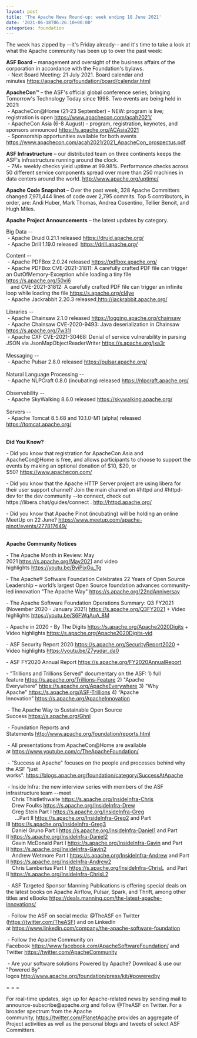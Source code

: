 ```yaml
---
layout: post
title: 'The Apache News Round-up: week ending 18 June 2021'
date: '2021-06-18T06:26:10+00:00'
categories: foundation
---
```

<p></p><p>The week has zipped by --it's Friday already-- and it's time to take a look at what the Apache community has been up to over the past week:</p><p><span style="font-weight: 700;">ASF Board</span>&nbsp;– management and oversight of the business affairs of the corporation in accordance with the Foundation's bylaws.<br>&nbsp;- Next Board Meeting: 21 July 2021. Board calendar and minutes&nbsp;<a href="https://apache.org/foundation/board/calendar.html" target="_blank">https://apache.org/foundation/board/calendar.html</a><br></p><p></p><p><span style="font-weight: 700;">ApacheCon™</span>&nbsp;– the ASF's official global conference series, bringing Tomorrow's Technology Today since 1998. Two events are being held in 2021:<br>&nbsp;- ApacheCon@Home (21-23 September) - NEW: program is live; registration is open&nbsp;<a href="https://www.apachecon.com/acah2021/" target="_blank">https://www.apachecon.com/acah2021/</a><br>&nbsp;- ApacheCon Asia (6-8 August) - program, registration, keynotes, and sponsors announced <a href="https://s.apache.org/ACAsia2021" target="_blank">https://s.apache.org/ACAsia2021</a><a href="https://s.apache.org/ACAsia2021" target="_blank" style="background-color: rgb(255, 255, 255);"></a><br>&nbsp;- Sponsorship opportunities available for both events <a href="https://www.apachecon.com/acah2021/2021_ApacheCon_prospectus.pdf" target="_blank">https://www.apachecon.com/acah2021/2021_ApacheCon_prospectus.pdf</a><br></p><p><span style="font-weight: 700;">ASF Infrastructure</span>&nbsp;– our distributed team on three continents keeps the ASF's infrastructure running around the clock.<br>&nbsp;- 7M+ weekly checks yield uptime at 99.98%. Performance checks across 50 different service components spread over more than 250 machines in data centers around the world.&nbsp;<a href="http://www.apache.org/uptime/" target="_blank">http://www.apache.org/uptime/</a><br></p><p><span style="font-weight: 700;">Apache Code Snapshot&nbsp;</span>– Over the past week, 328 Apache Committers changed 7,971,444 lines of 
code over 2,795 commits. Top 5 contributors, in order, are: Andi Huber, Mark Thomas, Andrea Cosentino, Tellier Benoit, and Hugh Miles.&nbsp; &nbsp;&nbsp; </p><p><span style="font-weight: 700;">Apache Project Announcements</span>&nbsp;– the latest updates by category.</p><p>Big Data --<br>&nbsp;- Apache <span class="il">Druid</span> 0.21.1 released <a href="https://druid.apache.org/" rel="noreferrer" target="_blank" data-saferedirecturl="https://www.google.com/url?q=https://druid.apache.org/&amp;source=gmail&amp;ust=1624023745303000&amp;usg=AFQjCNF2Ck3c0X_5tmnan33212MbdYal_w">https://<span class="il">druid</span>.apache.org/</a><br>&nbsp;- Apache Drill 1.19.0 released&nbsp; <a href="https://drill.apache.org/" target="_blank">https://drill.apache.org/</a> </p><p></p><div>Content --<br>
&nbsp;- Apache <span class="il">PDFBox</span> 2.0.24 released <a href="https://pdfbox.apache.org/" rel="noreferrer" target="_blank" data-saferedirecturl="https://www.google.com/url?q=https://pdfbox.apache.org/&amp;source=gmail&amp;ust=1624023771674000&amp;usg=AFQjCNH-6oKdWLKMpWRFzczjr38kkyuhuw">https://<span class="il">pdfbox</span>.apache.org/<br></a>&nbsp;- Apache <span class="il">PDFBox</span> CVE-2021-31811: A carefully crafted PDF file can trigger an OutOfMemory-Exception while loading a tiny file <a href="https://s.apache.org/50vi6">https://s.apache.org/50vi6</a><br>&nbsp;&nbsp; and CVE-2021-31812: A carefully crafted PDF file can trigger an infinite loop while loading the file <a href="https://s.apache.org/cl4ye">https://s.apache.org/cl4ye</a><br>&nbsp;- Apache <span class="il">Jackrabbit</span> 2.20.3 released<a href="http://jackrabbit.apache.org/" rel="noreferrer" target="_blank" data-saferedirecturl="https://www.google.com/url?q=http://jackrabbit.apache.org/&amp;source=gmail&amp;ust=1624023799326000&amp;usg=AFQjCNHdzYiWUlfY2CWZDwQOHiznZ1BAbw"> http://<span class="il">jackrabbit</span>.apache.org/</a></div><div><br></div><div>Libraries --<br>
&nbsp;- Apache Chainsaw 2.1.0 released <a href="https://logging.apache.org/chainsaw" target="_blank">https://logging.apache.org/chainsaw</a><br>&nbsp;- Apache Chainsaw CVE-2020-9493: Java deserialization in Chainsaw <a href="https://s.apache.org/7w31l" target="_blank">https://s.apache.org/7w31l</a><br>&nbsp;- Apache <span class="il">CXF</span> <span class="il">CVE-2021-30468: Denial of service vulnerability in parsing JSON via JsonMapObjectReaderWriter </span><span class="il"><a href="https://s.apache.org/jxa3r">https://s.apache.org/jxa3r</a></span></div><div><br></div><div>Messaging --<br>&nbsp;- Apache <span class="il">Pulsar</span> 2.8.0 released <a href="https://pulsar.apache.org/" rel="noreferrer" target="_blank" data-saferedirecturl="https://www.google.com/url?q=https://pulsar.apache.org/&amp;source=gmail&amp;ust=1624083321796000&amp;usg=AFQjCNHN8_iSUg-GNdmZBk2mtmxVf35nsA">https://<span class="il">pulsar</span>.apache.org/</a></div><div><br></div><div>Natural Language Processing --<br>
&nbsp;- Apache <span class="il">NLPCraft</span> 0.8.0 (incubating) released <a href="https://nlpcraft.apache.org/" rel="noreferrer" target="_blank" data-saferedirecturl="https://www.google.com/url?q=https://nlpcraft.apache.org/&amp;source=gmail&amp;ust=1624023872792000&amp;usg=AFQjCNEqSoEY1Q5I5RJXjDEiKti9Q5_0hQ">https://<span class="il">nlpcraft</span>.apache.org/</a></div><div><br></div><div>Observability --<br>
&nbsp;- Apache <span class="il">SkyWalking</span> 8.6.0 released <a href="https://skywalking.apache.org/" rel="noreferrer" target="_blank" data-saferedirecturl="https://www.google.com/url?q=https://skywalking.apache.org/&amp;source=gmail&amp;ust=1624023797419000&amp;usg=AFQjCNFaKWKP40_bkfgnwlzJXJbdlG8gSg">https://<span class="il">skywalking</span>.apache.org/</a></div><div><br></div>Servers --<br>
&nbsp;- Apache <span class="il">Tomcat</span> 8.5.68 and 10.1.0-M1 (alpha) released <a href="https://tomcat.apache.org/" rel="noreferrer" target="_blank" data-saferedirecturl="https://www.google.com/url?q=https://tomcat.apache.org/&amp;source=gmail&amp;ust=1624024175106000&amp;usg=AFQjCNGfrG5zSygJ1cdNQSOKiLKk9UZ2Dw">https://<span class="il">tomcat</span>.apache.org/</a><br>
<p><span style="font-weight: 700;"><br>Did You Know?</span><br></p><p></p><p>- Did you know that registration for ApacheCon Asia and ApacheCon@Home is free, and allows participants to choose to support the events by making an optional donation of $10, $20, or $50?&nbsp;<a href="https://www.apachecon.com/" target="_blank">https://www.apachecon.com/</a><br></p><p>- Did you know that the Apache HTTP Server project are using libera for their user support channel? Join the main channel on #httpd and #httpd-dev for the dev community --to connect, check out https://libera.chat/guides/connect .&nbsp;<a href="http://httpd.apache.org/" target="_blank">http://httpd.apache.org/</a></p><p>- Did you know that Apache Pinot (incubating) will be holding an online MeetUp on 22 June? <a href="https://www.meetup.com/apache-pinot/events/277817649/" target="_blank">https://www.meetup.com/apache-pinot/events/277817649/</a></p><p><span style="font-weight: 700;"><br>Apache Community Notices</span><br></p><p>- The Apache Month in Review: May 2021&nbsp;<a href="https://s.apache.org/May2021" target="_blank">https://s.apache.org/May2021</a>&nbsp;and video highlights&nbsp;<a href="https://youtu.be/ByiPjxGu_Tg" target="_blank">https://youtu.be/ByiPjxGu_Tg</a></p><p>- The&nbsp;<span class="il">Apache</span>® Software Foundation Celebrates 22 Years of Open Source Leadership – world’<span class="il">s</span>&nbsp;largest Open Source foundation advances community-led innovation "The<span class="il">&nbsp;Apache</span>&nbsp;Way"&nbsp;<a href="https://s.apache.org/22ndAnniversay" target="_blank">https://s.apache.org/22ndAnniversay</a></p><p>- The&nbsp;<span class="il">Apache</span>&nbsp;Software Foundation Operations Summary: Q3 FY2021 (November 2020 - January 2021)&nbsp;<a href="https://s.apache.org/Q3FY2021" target="_blank">https://s.apache.org/Q3FY2021</a>&nbsp;+ Video highlights&nbsp;<a href="https://youtu.be/S6FWqAuA_8M" target="_blank">https://youtu.be/S6FWqAuA_8M</a></p><p>- Apache in 2020 - By The Digits&nbsp;<font color="#337ab7"><a href="https://s.apache.org/Apache2020Digits" target="_blank">https://s.apache.org/Apache2020Digits</a>&nbsp;</font>+ Video highlights&nbsp;<a href="https://s.apache.org/Apache2020Digits-vid" target="_blank">https://s.apache.org/Apache2020Digits-vid</a></p><p>- ASF Security Report 2020&nbsp;<a href="https://s.apache.org/SecurityReport2020" target="_blank">https://s.apache.org/SecurityReport2020</a>&nbsp;+ Video highlights&nbsp;<a href="https://youtu.be/Z7yudar_da0" rel="noreferrer" target="_blank" data-saferedirecturl="https://www.google.com/url?q=https://youtu.be/Z7yudar_da0&amp;source=gmail&amp;ust=1614320952600000&amp;usg=AFQjCNGAfKh6FsJX7CJ5hQqcOInb2wpTdg">https://youtu.be/Z7yudar_da0</a></p><p>- ASF FY2020 Annual Report&nbsp;<a href="https://s.apache.org/FY2020AnnualReport" target="_blank">https://s.apache.org/FY2020AnnualReport</a><br></p><p>- "Trillions and Trillions Served" documentary on the ASF: 1) full feature&nbsp;<a href="https://s.apache.org/Trillions-Feature" target="_blank">https://s.apache.org/Trillions-Feature</a>&nbsp;2) "Apache Everywhere"&nbsp;<a href="https://s.apache.org/ApacheEverywhere" target="_blank">https://s.apache.org/ApacheEverywhere</a>&nbsp;3) "Why Apache"&nbsp;<a href="https://s.apache.org/ASF-Trillions" target="_blank">https://s.apache.org/ASF-Trillions</a>&nbsp;4)&nbsp;“Apache Innovation”&nbsp;<a href="https://s.apache.org/ApacheInnovation" target="_blank">https://s.apache.org/ApacheInnovation</a>&nbsp;</p><p>&nbsp;- The Apache Way to Sustainable Open Source Success&nbsp;<a href="https://s.apache.org/GhnI" target="_blank">https://s.apache.org/GhnI</a><br></p><p>&nbsp;- Foundation Reports and Statements&nbsp;<a href="http://www.apache.org/foundation/reports.html" target="_blank">http://www.apache.org/foundation/reports.html</a><br></p><p>&nbsp;- All presentations from ApacheCon@Home are available at&nbsp;<a href="https://www.youtube.com/c/TheApacheFoundation/" target="_blank">https://www.youtube.com/c/TheApacheFoundation/</a>&nbsp;</p><p>&nbsp;- "Success at Apache" focuses on the people and processes behind why the ASF "just works".&nbsp;<a href="https://blogs.apache.org/foundation/category/SuccessAtApache" target="_blank">https://blogs.apache.org/foundation/category/SuccessAtApache</a><br></p><div><p>&nbsp;- Inside Infra: the new interview series with members of the ASF infrastructure team --meet&nbsp;<br>&nbsp; &nbsp; Chris Thistlethwaite&nbsp;<a href="https://s.apache.org/InsideInfra-Chris" target="_blank">https://s.apache.org/InsideInfra-Chris</a><br>&nbsp; &nbsp; Drew Foulks&nbsp;<a href="https://s.apache.org/InsideInfra-Drew" rel="noreferrer" target="_blank" data-saferedirecturl="https://www.google.com/url?q=https://s.apache.org/InsideInfra-Drew&amp;source=gmail&amp;ust=1588339104628000&amp;usg=AFQjCNF9dVEn48pV7o9HBG14sP9uprU8Xw">https://s.apache.org/InsideInf<wbr>ra-Drew</a><br>&nbsp; &nbsp; Greg Stein Part I&nbsp;<a href="https://s.apache.org/InsideInfra-Greg" target="_blank">https://s.apache.org/InsideInfra-Greg</a><br>&nbsp; &nbsp; &nbsp; ...Part II&nbsp;<a href="https://s.apache.org/InsideInfra-Greg2" target="_blank">https://s.apache.org/InsideInfra-Greg2</a>&nbsp;and Part III&nbsp;<a href="https://s.apache.org/InsideInfra-Greg3" target="_blank">https://s.apache.org/InsideInfra-Greg3</a><br>&nbsp; &nbsp; Daniel Gruno Part I&nbsp;<a href="https://s.apache.org/InsideInfra-Daniel1" target="_blank">https://s.apache.org/InsideInfra-Daniel1</a>&nbsp;and Part II&nbsp;<a href="https://s.apache.org/InsideInfra-Daniel2" target="_blank">https://s.apache.org/InsideInfra-Daniel2</a><br>&nbsp;&nbsp;&nbsp; Gavin McDonald Part I&nbsp;<a href="https://s.apache.org/InsideInfra-Gavin" target="_blank">https://s.apache.org/InsideInfra-Gavin</a>&nbsp;and Part II&nbsp;<a href="https://s.apache.org/InsideInfra-Gavin2" target="_blank">https://s.apache.org/InsideInfra-Gavin2</a><br>&nbsp;&nbsp;&nbsp; Andrew Wetmore Part I&nbsp;<a href="https://s.apache.org/InsideInfra-Andrew" target="_blank">https://s.apache.org/InsideInfra-Andrew</a>&nbsp;and Part II&nbsp;<a href="https://s.apache.org/InsideInfra-Andrew2" target="_blank">https://s.apache.org/InsideInfra-Andrew2</a><br>&nbsp; &nbsp; Chris Lambertus Part I&nbsp;&nbsp;<a href="https://s.apache.org/InsideInfra-ChrisL" target="_blank">https://s.apache.org/InsideInfra-ChrisL</a>&nbsp; and Part II&nbsp;<a href="https://s.apache.org/InsideInfra-ChrisL2" target="_blank">https://s.apache.org/InsideInfra-ChrisL2</a></p></div><div><p>&nbsp;- ASF Targeted Sponsor Manning Publications is offering special deals on the latest books on Apache Airflow, Pulsar, Spark, and Thrift, among other titles and eBooks&nbsp;<a href="https://deals.manning.com/the-latest-apache-innovations/" target="_blank">https://deals.manning.com/the-latest-apache-innovations/</a></p><p>&nbsp;- Follow the ASF on social media: @TheASF on Twitter (<a href="https://twitter.com/TheASF">https://twitter.com/TheASF</a>) and on LinkedIn at&nbsp;<a href="https://www.linkedin.com/company/the-apache-software-foundation">https://www.linkedin.com/company/the-apache-software-foundation</a></p><p>&nbsp;- Follow the Apache Community on Facebook&nbsp;<a href="https://www.facebook.com/ApacheSoftwareFoundation/" target="_blank">https://www.facebook.com/ApacheSoftwareFoundation/</a>&nbsp;and Twitter&nbsp;<a href="https://twitter.com/ApacheCommunity">https://twitter.com/ApacheCommunity</a></p></div><div>&nbsp;- Are your software solutions Powered by Apache? Download &amp; use our "Powered By" logos&nbsp;<a href="http://www.apache.org/foundation/press/kit/#poweredby" target="_blank">http://www.apache.org/foundation/press/kit/#poweredby</a><br></div><p><span class="LrzXr"></span><span class="LrzXr"></span></p><div><p>= = =</p><p>For real-time updates, sign up for Apache-related news by sending mail to announce-subscribe@apache.org and follow @TheASF on Twitter. For a broader spectrum from the Apache community,&nbsp;<a href="https://twitter.com/PlanetApache">https://twitter.com/PlanetApache</a>&nbsp;provides an aggregate of Project activities as well as the personal blogs and tweets of select ASF Committers.</p></div><p></p>
